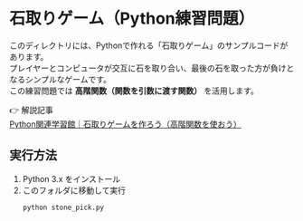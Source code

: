# 石取りゲーム（Python練習問題）

このディレクトリには、Pythonで作れる「石取りゲーム」のサンプルコードがあります。  
プレイヤーとコンピュータが交互に石を取り合い、最後の石を取った方が負けとなるシンプルなゲームです。  
この練習問題では **高階関数（関数を引数に渡す関数）** を活用します。  

👉 解説記事  
[Python関連学習館｜石取りゲームを作ろう（高階関数を使おう）](https://programming-mondai.com/top/python_top/l3-s2/)

## 実行方法
1. Python 3.x をインストール
2. このフォルダに移動して実行
   ```bash
   python stone_pick.py
